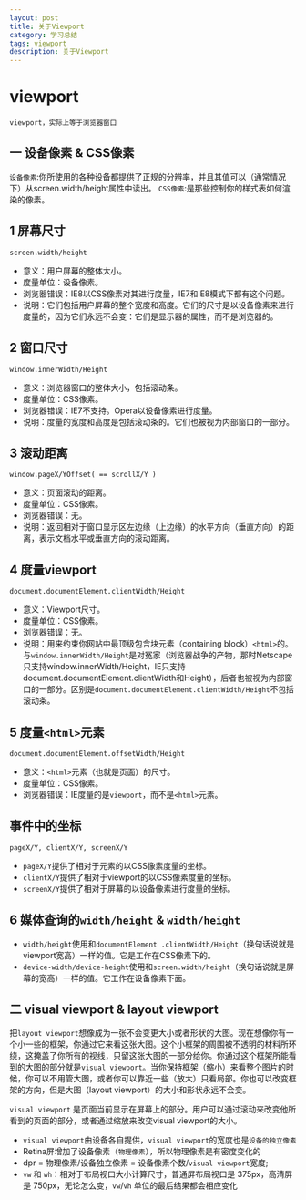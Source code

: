 ```yaml
---
layout: post
title: 关于Viewport
category: 学习总结
tags: viewport
description: 关于Viewport
---
```


# viewport
    viewport，实际上等于浏览器窗口

## 一 设备像素 & CSS像素
`设备像素`:你所使用的各种设备都提供了正规的分辨率，并且其值可以（通常情况下）从screen.width/height属性中读出。
`CSS像素`:是那些控制你的样式表如何渲染的像素。

## 1 屏幕尺寸
    screen.width/height

* 意义：用户屏幕的整体大小。
* 度量单位：设备像素。
* 浏览器错误：IE8以CSS像素对其进行度量，IE7和IE8模式下都有这个问题。 
* 说明：它们包括用户屏幕的整个宽度和高度。它们的尺寸是以设备像素来进行度量的，因为它们永远不会变：它们是显示器的属性，而不是浏览器的。

## 2 窗口尺寸
    window.innerWidth/Height

* 意义：浏览器窗口的整体大小，包括滚动条。
* 度量单位：CSS像素。
* 浏览器错误：IE7不支持。Opera以设备像素进行度量。
* 说明：度量的宽度和高度是包括滚动条的。它们也被视为内部窗口的一部分。

## 3 滚动距离
    window.pageX/YOffset( == scrollX/Y )

* 意义：页面滚动的距离。
* 度量单位：CSS像素。
* 浏览器错误：无。
* 说明：返回相对于窗口显示区左边缘（上边缘）的水平方向（垂直方向）的距离，表示文档水平或垂直方向的滚动距离。

## 4 度量viewport
    document.documentElement.clientWidth/Height

* 意义：Viewport尺寸。
* 度量单位：CSS像素。
* 浏览器错误：无。
* 说明：用来约束你网站中最顶级包含块元素（containing block）`<html>`的。与`window.innerWidth/Height`是对冤家（浏览器战争的产物，那时Netscape只支持window.innerWidth/Height，IE只支持document.documentElement.clientWidth和Height），后者也被视为内部窗口的一部分。区别是`document.documentElement.clientWidth/Height`不包括滚动条。

## 5 度量`<html>`元素
    document.documentElement.offsetWidth/Height

* 意义：`<html>`元素（也就是页面）的尺寸。
* 度量单位：CSS像素。
* 浏览器错误：IE度量的是`viewport`，而不是`<html>`元素。

## 事件中的坐标
    pageX/Y, clientX/Y, screenX/Y

* `pageX/Y`提供了相对于<html>元素的以CSS像素度量的坐标。
* `clientX/Y`提供了相对于viewport的以CSS像素度量的坐标。
* `screenX/Y`提供了相对于屏幕的以设备像素进行度量的坐标。

## 6 媒体查询的`width/height` & `width/height`
* `width/height`使用和`documentElement .clientWidth/Height`（换句话说就是viewport宽高）一样的值。它是工作在CSS像素下的。
* `device-width/device-height`使用和`screen.width/height`（换句话说就是屏幕的宽高）一样的值。它工作在设备像素下面。

## 二 visual viewport & layout viewport
   把`layout viewport`想像成为一张不会变更大小或者形状的大图。现在想像你有一个小一些的框架，你通过它来看这张大图。这个小框架的周围被不透明的材料所环绕，这掩盖了你所有的视线，只留这张大图的一部分给你。你通过这个框架所能看到的大图的部分就是`visual viewport`。当你保持框架（缩小）来看整个图片的时候，你可以不用管大图，或者你可以靠近一些（放大）只看局部。你也可以改变框架的方向，但是大图（layout viewport）的大小和形状永远不会变。

   `visual viewport` 是页面当前显示在屏幕上的部分。用户可以通过滚动来改变他所看到的页面的部分，或者通过缩放来改变visual viewport的大小。

* `visual viewport`由设备各自提供，`visual viewport`的宽度也是`设备的独立像素`
* Retina屏增加了设备像素（`物理像素`），所以物理像素是有密度变化的
* dpr = 物理像素/设备独立像素 = 设备像素个数/`visual viewport`宽度;
* `vw` 和 `wh`：相对于布局视口大小计算尺寸，普通屏布局视口是 375px，高清屏是 750px，无论怎么变，`vw`/`vh` 单位的最后结果都会相应变化